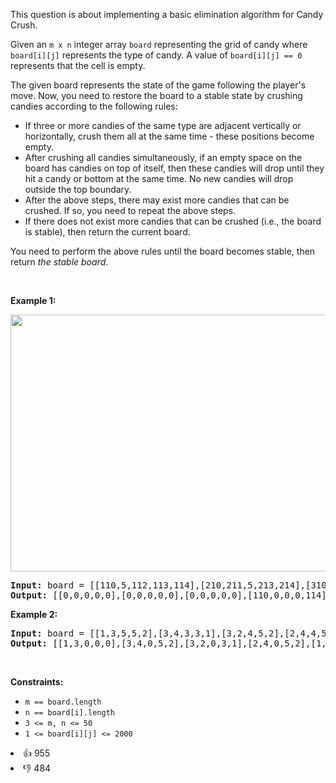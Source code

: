 <p>This question is about implementing a basic elimination algorithm for Candy Crush.</p>

<p>Given an <code>m x n</code> integer array <code>board</code> representing the grid of candy where <code>board[i][j]</code> represents the type of candy. A value of <code>board[i][j] == 0</code> represents that the cell is empty.</p>

<p>The given board represents the state of the game following the player's move. Now, you need to restore the board to a stable state by crushing candies according to the following rules:</p>

<ul> 
 <li>If three or more candies of the same type are adjacent vertically or horizontally, crush them all at the same time - these positions become empty.</li> 
 <li>After crushing all candies simultaneously, if an empty space on the board has candies on top of itself, then these candies will drop until they hit a candy or bottom at the same time. No new candies will drop outside the top boundary.</li> 
 <li>After the above steps, there may exist more candies that can be crushed. If so, you need to repeat the above steps.</li> 
 <li>If there does not exist more candies that can be crushed (i.e., the board is stable), then return the current board.</li> 
</ul>

<p>You need to perform the above rules until the board becomes stable, then return <em>the stable board</em>.</p>

<p>&nbsp;</p> 
<p><strong class="example">Example 1:</strong></p> 
<img src="https://assets.leetcode.com/uploads/2018/10/12/candy_crush_example_2.png" style="width: 600px; height: 411px;" /> 
<pre>
<strong>Input:</strong> board = [[110,5,112,113,114],[210,211,5,213,214],[310,311,3,313,314],[410,411,412,5,414],[5,1,512,3,3],[610,4,1,613,614],[710,1,2,713,714],[810,1,2,1,1],[1,1,2,2,2],[4,1,4,4,1014]]
<strong>Output:</strong> [[0,0,0,0,0],[0,0,0,0,0],[0,0,0,0,0],[110,0,0,0,114],[210,0,0,0,214],[310,0,0,113,314],[410,0,0,213,414],[610,211,112,313,614],[710,311,412,613,714],[810,411,512,713,1014]]
</pre>

<p><strong class="example">Example 2:</strong></p>

<pre>
<strong>Input:</strong> board = [[1,3,5,5,2],[3,4,3,3,1],[3,2,4,5,2],[2,4,4,5,5],[1,4,4,1,1]]
<strong>Output:</strong> [[1,3,0,0,0],[3,4,0,5,2],[3,2,0,3,1],[2,4,0,5,2],[1,4,3,1,1]]
</pre>

<p>&nbsp;</p> 
<p><strong>Constraints:</strong></p>

<ul> 
 <li><code>m == board.length</code></li> 
 <li><code>n == board[i].length</code></li> 
 <li><code>3 &lt;= m, n &lt;= 50</code></li> 
 <li><code>1 &lt;= board[i][j] &lt;= 2000</code></li> 
</ul>

<div><li>👍 955</li><li>👎 484</li></div>